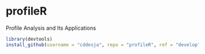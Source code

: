 profileR
========

Profile Analysis and Its Applications


```R
library(devtools)
install_github(username = "cddesja", repo = "profileR", ref = "develop")
```
